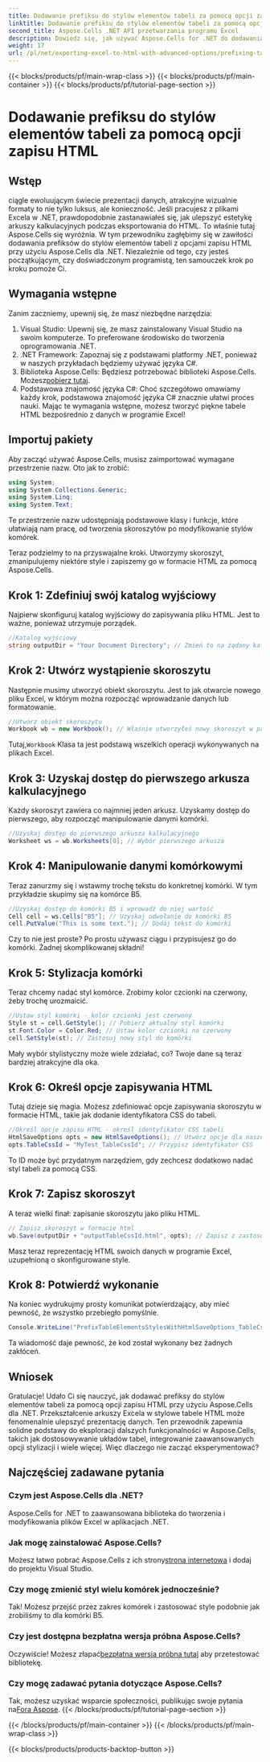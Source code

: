 ```yaml
---
title: Dodawanie prefiksu do stylów elementów tabeli za pomocą opcji zapisu HTML
linktitle: Dodawanie prefiksu do stylów elementów tabeli za pomocą opcji zapisu HTML
second_title: Aspose.Cells .NET API przetwarzania programu Excel
description: Dowiedz się, jak używać Aspose.Cells for .NET do dodawania prefiksów do stylów tabel w formacie HTML, wzbogacając eksportowane dane w programie Excel o przykłady krok po kroku.
weight: 17
url: /pl/net/exporting-excel-to-html-with-advanced-options/prefixing-table-elements-styles/
---
```


{{< blocks/products/pf/main-wrap-class >}}
{{< blocks/products/pf/main-container >}}
{{< blocks/products/pf/tutorial-page-section >}}

# Dodawanie prefiksu do stylów elementów tabeli za pomocą opcji zapisu HTML

## Wstęp
ciągle ewoluującym świecie prezentacji danych, atrakcyjne wizualnie formaty to nie tylko luksus, ale konieczność. Jeśli pracujesz z plikami Excela w .NET, prawdopodobnie zastanawiałeś się, jak ulepszyć estetykę arkuszy kalkulacyjnych podczas eksportowania do HTML. To właśnie tutaj Aspose.Cells się wyróżnia. W tym przewodniku zagłębimy się w zawiłości dodawania prefiksów do stylów elementów tabeli z opcjami zapisu HTML przy użyciu Aspose.Cells dla .NET. Niezależnie od tego, czy jesteś początkującym, czy doświadczonym programistą, ten samouczek krok po kroku pomoże Ci.
## Wymagania wstępne
Zanim zaczniemy, upewnij się, że masz niezbędne narzędzia:
1. Visual Studio: Upewnij się, że masz zainstalowany Visual Studio na swoim komputerze. To preferowane środowisko do tworzenia oprogramowania .NET.
2. .NET Framework: Zapoznaj się z podstawami platformy .NET, ponieważ w naszych przykładach będziemy używać języka C#.
3.  Biblioteka Aspose.Cells: Będziesz potrzebować biblioteki Aspose.Cells. Możesz[pobierz tutaj](https://releases.aspose.com/cells/net/).
4. Podstawowa znajomość języka C#: Choć szczegółowo omawiamy każdy krok, podstawowa znajomość języka C# znacznie ułatwi proces nauki.
Mając te wymagania wstępne, możesz tworzyć piękne tabele HTML bezpośrednio z danych w programie Excel!
## Importuj pakiety
Aby zacząć używać Aspose.Cells, musisz zaimportować wymagane przestrzenie nazw. Oto jak to zrobić:
```csharp
using System;
using System.Collections.Generic;
using System.Linq;
using System.Text;
```
Te przestrzenie nazw udostępniają podstawowe klasy i funkcje, które ułatwiają nam pracę, od tworzenia skoroszytów po modyfikowanie stylów komórek.

Teraz podzielmy to na przyswajalne kroki. Utworzymy skoroszyt, zmanipulujemy niektóre style i zapiszemy go w formacie HTML za pomocą Aspose.Cells.
## Krok 1: Zdefiniuj swój katalog wyjściowy
Najpierw skonfiguruj katalog wyjściowy do zapisywania pliku HTML. Jest to ważne, ponieważ utrzymuje porządek.
```csharp
//Katalog wyjściowy
string outputDir = "Your Document Directory"; // Zmień to na żądany katalog wyjściowy
```
## Krok 2: Utwórz wystąpienie skoroszytu
Następnie musimy utworzyć obiekt skoroszytu. Jest to jak otwarcie nowego pliku Excel, w którym można rozpocząć wprowadzanie danych lub formatowanie.
```csharp
//Utwórz obiekt skoroszytu
Workbook wb = new Workbook(); // Właśnie utworzyłeś nowy skoroszyt w pamięci
```
 Tutaj,`Workbook` Klasa ta jest podstawą wszelkich operacji wykonywanych na plikach Excel. 
## Krok 3: Uzyskaj dostęp do pierwszego arkusza kalkulacyjnego
Każdy skoroszyt zawiera co najmniej jeden arkusz. Uzyskamy dostęp do pierwszego, aby rozpocząć manipulowanie danymi komórki.
```csharp
//Uzyskaj dostęp do pierwszego arkusza kalkulacyjnego
Worksheet ws = wb.Worksheets[0]; // Wybór pierwszego arkusza
```
## Krok 4: Manipulowanie danymi komórkowymi
Teraz zanurzmy się i wstawmy trochę tekstu do konkretnej komórki. W tym przykładzie skupimy się na komórce B5.
```csharp
//Uzyskaj dostęp do komórki B5 i wprowadź do niej wartość
Cell cell = ws.Cells["B5"]; // Uzyskaj odwołanie do komórki B5
cell.PutValue("This is some text."); // Dodaj tekst do komórki
```
Czy to nie jest proste? Po prostu używasz ciągu i przypisujesz go do komórki. Żadnej skomplikowanej składni!
## Krok 5: Stylizacja komórki
Teraz chcemy nadać styl komórce. Zrobimy kolor czcionki na czerwony, żeby trochę urozmaicić.
```csharp
//Ustaw styl komórki - kolor czcionki jest czerwony
Style st = cell.GetStyle(); // Pobierz aktualny styl komórki
st.Font.Color = Color.Red; // Ustaw kolor czcionki na czerwony
cell.SetStyle(st); // Zastosuj nowy styl do komórki
```
Mały wybór stylistyczny może wiele zdziałać, co? Twoje dane są teraz bardziej atrakcyjne dla oka.
## Krok 6: Określ opcje zapisywania HTML
Tutaj dzieje się magia. Możesz zdefiniować opcje zapisywania skoroszytu w formacie HTML, takie jak dodanie identyfikatora CSS do tabeli.
```csharp
//Określ opcje zapisu HTML - określ identyfikator CSS tabeli
HtmlSaveOptions opts = new HtmlSaveOptions(); // Utwórz opcje dla naszego zapisu HTML
opts.TableCssId = "MyTest_TableCssId"; // Przypisz identyfikator CSS
```
To ID może być przydatnym narzędziem, gdy zechcesz dodatkowo nadać styl tabeli za pomocą CSS.
## Krok 7: Zapisz skoroszyt
A teraz wielki finał: zapisanie skoroszytu jako pliku HTML. 
```csharp
// Zapisz skoroszyt w formacie html
wb.Save(outputDir + "outputTableCssId.html", opts); // Zapisz z zastosowanymi opcjami
```
Masz teraz reprezentację HTML swoich danych w programie Excel, uzupełnioną o skonfigurowane style.
## Krok 8: Potwierdź wykonanie
Na koniec wydrukujmy prosty komunikat potwierdzający, aby mieć pewność, że wszystko przebiegło pomyślnie.
```csharp
Console.WriteLine("PrefixTableElementsStylesWithHtmlSaveOptions_TableCssIdProperty executed successfully.");
```
Ta wiadomość daje pewność, że kod został wykonany bez żadnych zakłóceń.
## Wniosek
Gratulacje! Udało Ci się nauczyć, jak dodawać prefiksy do stylów elementów tabeli za pomocą opcji zapisu HTML przy użyciu Aspose.Cells dla .NET. Przekształcenie arkuszy Excela w stylowe tabele HTML może fenomenalnie ulepszyć prezentację danych. Ten przewodnik zapewnia solidne podstawy do eksploracji dalszych funkcjonalności w Aspose.Cells, takich jak dostosowywanie układów tabel, integrowanie zaawansowanych opcji stylizacji i wiele więcej. Więc dlaczego nie zacząć eksperymentować?
## Najczęściej zadawane pytania
### Czym jest Aspose.Cells dla .NET?  
Aspose.Cells for .NET to zaawansowana biblioteka do tworzenia i modyfikowania plików Excel w aplikacjach .NET.
### Jak mogę zainstalować Aspose.Cells?  
 Możesz łatwo pobrać Aspose.Cells z ich strony[strona internetowa](https://releases.aspose.com/cells/net/) i dodaj do projektu Visual Studio.
### Czy mogę zmienić styl wielu komórek jednocześnie?  
Tak! Możesz przejść przez zakres komórek i zastosować style podobnie jak zrobiliśmy to dla komórki B5.
### Czy jest dostępna bezpłatna wersja próbna Aspose.Cells?  
 Oczywiście! Możesz złapać[bezpłatna wersja próbna tutaj](https://releases.aspose.com/) aby przetestować bibliotekę.
### Czy mogę zadawać pytania dotyczące Aspose.Cells?  
Tak, możesz uzyskać wsparcie społeczności, publikując swoje pytania na[Fora Aspose](https://forum.aspose.com/c/cells/9).
{{< /blocks/products/pf/tutorial-page-section >}}

{{< /blocks/products/pf/main-container >}}
{{< /blocks/products/pf/main-wrap-class >}}

{{< blocks/products/products-backtop-button >}}
